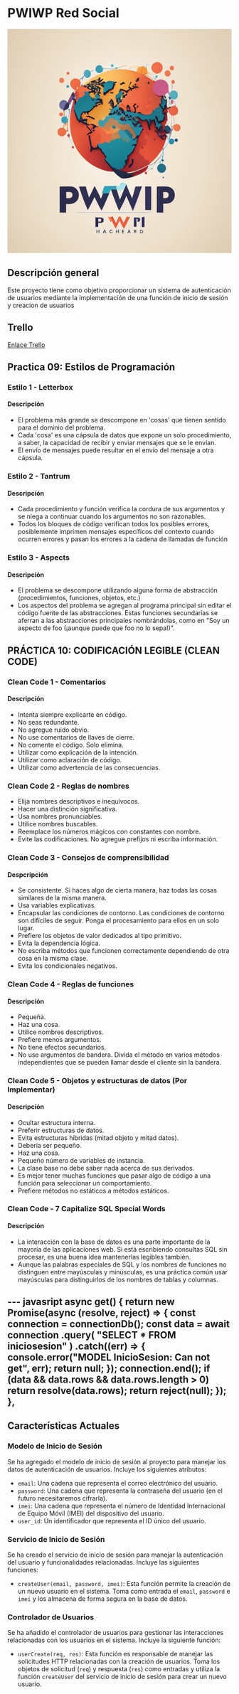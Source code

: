 # PWIWP Red Social

<p align="center">
  <img src="https://github.com/Pev40/Pwiwp/blob/main/docs/logoBeta.jpg?raw=true" alt="Sublime's custom image"/>
</p>

## Descripción general
Este proyecto tiene como objetivo proporcionar un sistema de autenticación de usuarios mediante la implementación de una función de inicio de sesión y creacion de usuarios

## Trello
 [Enlace Trello](https://trello.com/invite/b/niJLByP0/ATTI9e7870e3d9960cbf216433993eeebb357FFF3A43/pwiwp-tablero)

## Practica 09: Estilos de Programación
### Estilo 1 - Letterbox

#### Descripción
- El problema más grande se descompone en 'cosas' que tienen sentido para el dominio del problema.
- Cada 'cosa' es una cápsula de datos que expone un solo procedimiento, a saber, la capacidad de recibir y enviar mensajes que se le envían.
- El envío de mensajes puede resultar en el envío del mensaje a otra cápsula.

### Estilo 2 - Tantrum

#### Descripción
- Cada procedimiento y función verifica la cordura de sus argumentos y se niega a continuar cuando los argumentos no son razonables.
- Todos los bloques de código verifican todos los posibles errores, posiblemente imprimen mensajes específicos del contexto cuando ocurren errores y pasan los errores a la cadena de llamadas de función

### Estilo 3 - Aspects

#### Descripción
- El problema se descompone utilizando alguna forma de abstracción (procedimientos, funciones, objetos, etc.)
- Los aspectos del problema se agregan al programa principal sin editar el código fuente de las abstracciones. Estas funciones secundarias se aferran a las abstracciones principales nombrándolas, como en "Soy un aspecto de foo (¡aunque puede que foo no lo sepa!)".

## PRÁCTICA 10: CODIFICACIÓN LEGIBLE (CLEAN CODE)

### Clean Code 1 - Comentarios

#### Descripción
- Intenta siempre explicarte en código.
- No seas redundante.
- No agregue ruido obvio.
- No use comentarios de llaves de cierre.
- No comente el código. Solo elimina.
- Utilizar como explicación de la intención. 
- Utilizar como aclaración de código.
- Utilizar como advertencia de las consecuencias.

### Clean Code 2 - Reglas de nombres

- Elija nombres descriptivos e inequívocos.
- Hacer una distinción significativa.
- Usa nombres pronunciables.
- Utilice nombres buscables.
- Reemplace los números mágicos con constantes con nombre.
- Evite las codificaciones. No agregue prefijos ni escriba información.

  
### Clean Code 3 - Consejos de comprensibilidad

#### Despcripción 
- Se consistente. Si haces algo de cierta manera, haz todas las cosas similares de la misma manera.
- Usa variables explicativas.
- Encapsular las condiciones de contorno. Las condiciones de contorno son difíciles de seguir. Ponga el procesamiento para ellos en un solo lugar.
- Prefiere los objetos de valor dedicados al tipo primitivo.
- Evita la dependencia lógica.
- No escriba métodos que funcionen correctamente dependiendo de otra cosa en la misma clase.
- Evita los condicionales negativos.


### Clean Code 4 - Reglas de funciones
#### Descripción
- Pequeña.
- Haz una cosa.
- Utilice nombres descriptivos.
- Prefiere menos argumentos.
- No tiene efectos secundarios.
- No use argumentos de bandera. Divida el método en varios métodos independientes que se pueden llamar desde el cliente sin la bandera.


### Clean Code 5 - Objetos y estructuras de datos (Por Implementar)
#### Descripción
- Ocultar estructura interna.
- Preferir estructuras de datos.
- Evita estructuras híbridas (mitad objeto y mitad datos).
- Debería ser pequeño.
- Haz una cosa.
- Pequeño número de variables de instancia.
- La clase base no debe saber nada acerca de sus derivados.
- Es mejor tener muchas funciones que pasar algo de código a una función para seleccionar un comportamiento.
- Prefiere métodos no estáticos a métodos estáticos.


### Clean Code - 7 Capitalize SQL Special Words
#### Descripción
- La interacción con la base de datos es una parte importante de la mayoría de las aplicaciones web. Si está escribiendo consultas SQL sin procesar, es una buena idea mantenerlas legibles también.
- Aunque las palabras especiales de SQL y los nombres de funciones no distinguen entre mayúsculas y minúsculas, es una práctica común usar mayúsculas para distinguirlos de los nombres de tablas y columnas.

--- javasript
   async get() {
      return new Promise(async (resolve, reject) => {
        const connection = connectionDb();
        const data = await connection
          .query(
            "SELECT * FROM iniciosesion"
          )
          .catch((err) => {
            console.error("MODEL InicioSesion: Can not get", err);
            return null;
          });
        connection.end();
        if (data && data.rows && data.rows.length > 0)
          return resolve(data.rows);
        return reject(null);
      });
    },
---

## Características Actuales

### Modelo de Inicio de Sesión
Se ha agregado el modelo de inicio de sesión al proyecto para manejar los datos de autenticación de usuarios. Incluye los siguientes atributos:
- `email`: Una cadena que representa el correo electrónico del usuario.
- `password`: Una cadena que representa la contraseña del usuario (en el futuro necesitaremos cifrarla).
- `imei`: Una cadena que representa el número de Identidad Internacional de Equipo Móvil (IMEI) del dispositivo del usuario.
- `user_id`: Un identificador que representa el ID único del usuario.

### Servicio de Inicio de Sesión
Se ha creado el servicio de inicio de sesión para manejar la autenticación del usuario y funcionalidades relacionadas. Incluye las siguientes funciones:
- `createUser(email, password, imei)`: Esta función permite la creación de un nuevo usuario en el sistema. Toma como entrada el `email`, `password` e `imei` y los almacena de forma segura en la base de datos.

### Controlador de Usuarios
Se ha añadido el controlador de usuarios para gestionar las interacciones relacionadas con los usuarios en el sistema. Incluye la siguiente función:
- `userCreate(req, res)`: Esta función es responsable de manejar las solicitudes HTTP relacionadas con la creación de usuarios. Toma los objetos de solicitud (`req`) y respuesta (`res`) como entradas y utiliza la función `createUser` del servicio de inicio de sesión para crear un nuevo usuario.

